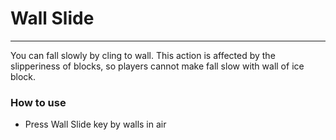 # Wall Slide

---

You can fall slowly by cling to wall. This action is affected by the slipperiness of blocks, so players cannot make fall
slow with wall of ice block.

### How to use

- Press Wall Slide key by walls in air